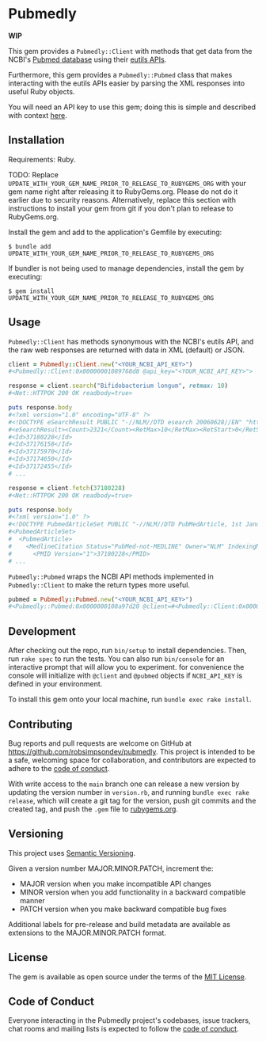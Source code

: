 # Pubmedly

**WIP**

This gem provides a `Pubmedly::Client` with methods that get data from the NCBI's [Pubmed database](https://pubmed.ncbi.nlm.nih.gov/) using their [eutils APIs](https://www.ncbi.nlm.nih.gov/books/NBK25499/).

Furthermore, this gem provides a `Pubmedly::Pubmed` class that makes interacting with the eutils APIs easier by parsing the XML responses into useful Ruby objects.

You will need an API key to use this gem; doing this is simple and described with context [here](https://www.ncbi.nlm.nih.gov/books/NBK25497/).

## Installation

Requirements: Ruby.

TODO: Replace `UPDATE_WITH_YOUR_GEM_NAME_PRIOR_TO_RELEASE_TO_RUBYGEMS_ORG` with your gem name right after releasing it to RubyGems.org. Please do not do it earlier due to security reasons. Alternatively, replace this section with instructions to install your gem from git if you don't plan to release to RubyGems.org.

Install the gem and add to the application's Gemfile by executing:

    $ bundle add UPDATE_WITH_YOUR_GEM_NAME_PRIOR_TO_RELEASE_TO_RUBYGEMS_ORG

If bundler is not being used to manage dependencies, install the gem by executing:

    $ gem install UPDATE_WITH_YOUR_GEM_NAME_PRIOR_TO_RELEASE_TO_RUBYGEMS_ORG

## Usage

`Pubmedly::Client` has methods synonymous with the NCBI's eutils API, and the raw web responses are returned with data in XML (default) or JSON.

```ruby
client = Pubmedly::Client.new("<YOUR_NCBI_API_KEY>")
#<Pubmedly::Client:0x00000001089768d8 @api_key="<YOUR_NCBI_API_KEY>">

response = client.search("Bifidobacterium longum", retmax: 10)
#<Net::HTTPOK 200 OK readbody=true>

puts response.body
#<?xml version="1.0" encoding="UTF-8" ?>
#<!DOCTYPE eSearchResult PUBLIC "-//NLM//DTD esearch 20060628//EN" "https://eutils.ncbi.nlm.nih.gov/eutils/dtd/20060628/esearch.dtd">
#<eSearchResult><Count>2321</Count><RetMax>10</RetMax><RetStart>0</RetStart><IdList>
#<Id>37180228</Id>
#<Id>37176158</Id>
#<Id>37175970</Id>
#<Id>37174650</Id>
#<Id>37172455</Id>
# ...

response = client.fetch(37180228)
#<Net::HTTPOK 200 OK readbody=true>

puts response.body
#<?xml version="1.0" ?>
#<!DOCTYPE PubmedArticleSet PUBLIC "-//NLM//DTD PubMedArticle, 1st January 2023//EN" "https://dtd.nlm.nih.gov/ncbi/pubmed/out/pubmed_230101.dtd">
#<PubmedArticleSet>
#  <PubmedArticle>
#    <MedlineCitation Status="PubMed-not-MEDLINE" Owner="NLM" IndexingMethod="Automated">
#      <PMID Version="1">37180228</PMID>
# ...
```

`Pubmedly::Pubmed` wraps the NCBI API methods implemented in `Pubmedly::Client` to make the return types more useful.

```ruby
pubmed = Pubmedly::Pubmed.new("<YOUR_NCBI_API_KEY>")
#<Pubmedly::Pubmed:0x0000000108a97d20 @client=#<Pubmedly::Client:0x0000000108a97c58 @api_key="<YOUR_NCBI_API_KEY>">>

```

## Development

After checking out the repo, run `bin/setup` to install dependencies. Then, run `rake spec` to run the tests. You can also run `bin/console` for an interactive prompt that will allow you to experiment. for convenience the console will initialize with `@client` and `@pubmed` objects if `NCBI_API_KEY` is defined in your environment.

To install this gem onto your local machine, run `bundle exec rake install`.

## Contributing

Bug reports and pull requests are welcome on GitHub at https://github.com/robsimpsondev/pubmedly. This project is intended to be a safe, welcoming space for collaboration, and contributors are expected to adhere to the [code of conduct](https://github.com/robsimpsondev/pubmedly/blob/main/CODE_OF_CONDUCT.md).

With write access to the `main` branch one can release a new version by updating the version number in `version.rb`, and running `bundle exec rake release`, which will create a git tag for the version, push git commits and the created tag, and push the `.gem` file to [rubygems.org](https://rubygems.org).

## Versioning

This project uses [Semantic Versioning](https://semver.org/).

Given a version number MAJOR.MINOR.PATCH, increment the:

 - MAJOR version when you make incompatible API changes
 - MINOR version when you add functionality in a backward compatible manner
 - PATCH version when you make backward compatible bug fixes
 
Additional labels for pre-release and build metadata are available as extensions to the MAJOR.MINOR.PATCH format.

## License

The gem is available as open source under the terms of the [MIT License](https://opensource.org/licenses/MIT).

## Code of Conduct

Everyone interacting in the Pubmedly project's codebases, issue trackers, chat rooms and mailing lists is expected to follow the [code of conduct](https://github.com/robsimpsondev/pubmedly/blob/main/CODE_OF_CONDUCT.md).
